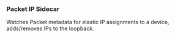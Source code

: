### Packet IP Sidecar

Watches Packet metadata for elastic IP assignments to a device, adds/removes IPs to the loopback.